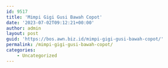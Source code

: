 ```yaml
---
id: 9517
title: 'Mimpi Gigi Gusi Bawah Copot'
date: '2023-07-02T09:12:21+00:00'
author: admin
layout: post
guid: 'https://bos.awn.biz.id/mimpi-gigi-gusi-bawah-copot/'
permalink: /mimpi-gigi-gusi-bawah-copot/
categories:
    - Uncategorized
---
```


